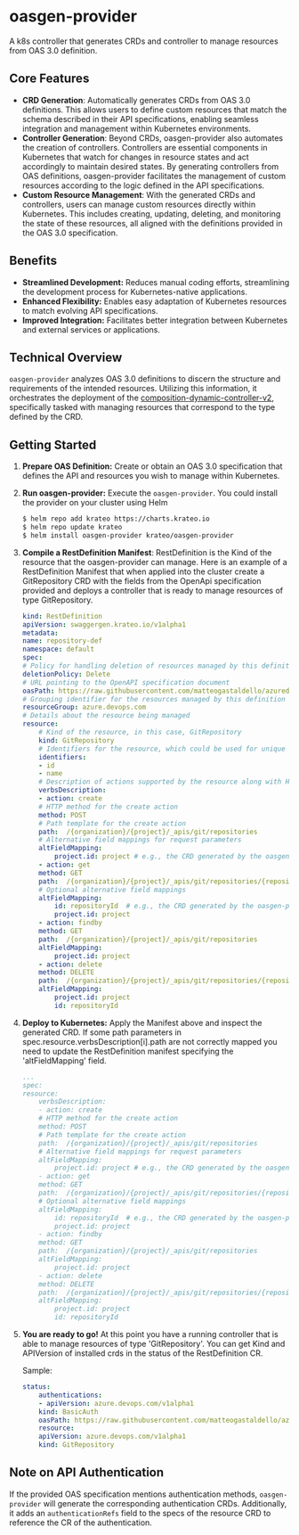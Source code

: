 # oasgen-provider
A k8s controller that generates CRDs and controller to manage resources from OAS 3.0 definition.


## Core Features
- **CRD Generation**: Automatically generates CRDs from OAS 3.0 definitions. This allows users to define custom resources that match the schema described in their API specifications, enabling seamless integration and management within Kubernetes environments.
- **Controller Generation**: Beyond CRDs, oasgen-provider also automates the creation of controllers. Controllers are essential components in Kubernetes that watch for changes in resource states and act accordingly to maintain desired states. By generating controllers from OAS definitions, oasgen-provider facilitates the management of custom resources according to the logic defined in the API specifications.
- **Custom Resource Management**: With the generated CRDs and controllers, users can manage custom resources directly within Kubernetes. This includes creating, updating, deleting, and monitoring the state of these resources, all aligned with the definitions provided in the OAS 3.0 specification.


## Benefits
- **Streamlined Development:** Reduces manual coding efforts, streamlining the development process for Kubernetes-native applications.
- **Enhanced Flexibility:** Enables easy adaptation of Kubernetes resources to match evolving API specifications.
- **Improved Integration:** Facilitates better integration between Kubernetes and external services or applications.

## Technical Overview

`oasgen-provider` analyzes OAS 3.0 definitions to discern the structure and requirements of the intended resources. Utilizing this information, it orchestrates the deployment of the [composition-dynamic-controller-v2](https://github.com/krateoplatformops/composition-dynamic-controller-v2), specifically tasked with managing resources that correspond to the type defined by the CRD.

## Getting Started

1. **Prepare OAS Definition:** Create or obtain an OAS 3.0 specification that defines the API and resources you wish to manage within Kubernetes.
   
2. **Run oasgen-provider:** Execute the `oasgen-provider`. You could install the provider on your cluster using Helm

    ```bash
    $ helm repo add krateo https://charts.krateo.io
    $ helm repo update krateo
    $ helm install oasgen-provider krateo/oasgen-provider
    ```
   
3. **Compile a RestDefinition Manifest**: RestDefinition is the Kind of the resource that the oasgen-provider can manage. Here is an example of a RestDefinition Manifest that when applied into the cluster create a GitRepository CRD with the fields from the OpenApi specification provided and deploys a controller that is ready to manage resources of type GitRepository.

    ```yaml
    kind: RestDefinition
    apiVersion: swaggergen.krateo.io/v1alpha1
    metadata:
    name: repository-def
    namespace: default
    spec:
    # Policy for handling deletion of resources managed by this definition
    deletionPolicy: Delete
    # URL pointing to the OpenAPI specification document
    oasPath: https://raw.githubusercontent.com/matteogastaldello/azuredevops-oas3/main/git/git-new.yaml
    # Grouping identifier for the resources managed by this definition
    resourceGroup: azure.devops.com
    # Details about the resource being managed
    resource: 
        # Kind of the resource, in this case, GitRepository
        kind: GitRepository
        # Identifiers for the resource, which could be used for unique identification
        identifiers: 
        - id
        - name
        # Description of actions supported by the resource along with HTTP methods and paths
        verbsDescription:
        - action: create
        # HTTP method for the create action
        method: POST
        # Path template for the create action
        path:  /{organization}/{project}/_apis/git/repositories
        # Alternative field mappings for request parameters
        altFieldMapping:
            project.id: project # e.g., the CRD generated by the oasgen-provider generates the project.id field that needs to be mapped to the 'project' path parameter above in order to perform the POST call
        - action: get
        method: GET
        path:  /{organization}/{project}/_apis/git/repositories/{repositoryId}
        # Optional alternative field mappings
        altFieldMapping:
            id: repositoryId  # e.g., the CRD generated by the oasgen-provider generates the id (also in the status, because it is also an identifier) field that needs to be mapped to the 'repositoryId' path parameter above in order to perform the GET call
            project.id: project
        - action: findby
        method: GET
        path:  /{organization}/{project}/_apis/git/repositories
        altFieldMapping:
            project.id: project
        - action: delete
        method: DELETE
        path:  /{organization}/{project}/_apis/git/repositories/{repositoryId}
        altFieldMapping:
            project.id: project
            id: repositoryId
    ```
   
4. **Deploy to Kubernetes:** Apply the Manifest above and inspect the generated CRD. If some path parameters in spec.resource.verbsDescription[i].path are not correctly mapped you need to update the RestDefinition manifest specifying the 'altFieldMapping' field.

    ````yaml
    ...
    spec:
    resource:
        verbsDescription:
        - action: create
        # HTTP method for the create action
        method: POST
        # Path template for the create action
        path:  /{organization}/{project}/_apis/git/repositories
        # Alternative field mappings for request parameters
        altFieldMapping:
            project.id: project # e.g., the CRD generated by the oasgen-provider generates the project.id field that needs to be mapped to the 'project' path parameter above in order to perform the POST call
        - action: get
        method: GET
        path:  /{organization}/{project}/_apis/git/repositories/{repositoryId}
        # Optional alternative field mappings
        altFieldMapping:
            id: repositoryId  # e.g., the CRD generated by the oasgen-provider generates the id (also in the status, because it is also an identifier) field that needs to be mapped to the 'repositoryId' path parameter above in order to perform the GET call
            project.id: project
        - action: findby
        method: GET
        path:  /{organization}/{project}/_apis/git/repositories
        altFieldMapping:
            project.id: project
        - action: delete
        method: DELETE
        path:  /{organization}/{project}/_apis/git/repositories/{repositoryId}
        altFieldMapping:
            project.id: project
            id: repositoryId
    ````

5. **You are ready to go!** At this point you have a running controller that is able to manage resources of type 'GitRepository'. You can get Kind and APIVersion of installed crds in the status of the RestDefinition CR. 

    Sample:
    ```yaml 
    status:
        authentications:
        - apiVersion: azure.devops.com/v1alpha1
        kind: BasicAuth
        oasPath: https://raw.githubusercontent.com/matteogastaldello/azuredevops-oas3/main/git/git-new.yaml
        resource:
        apiVersion: azure.devops.com/v1alpha1
        kind: GitRepository
    ```

## Note on API Authentication

If the provided OAS specification mentions authentication methods, `oasgen-provider` will generate the corresponding authentication CRDs. Additionally, it adds an `authenticationRefs` field to the specs of the resource CRD to reference the CR of the authentication.